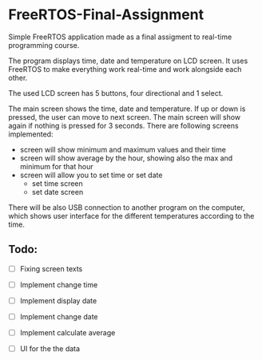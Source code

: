 ﻿# FreeRTOS-Final-Assignment

Simple FreeRTOS application made as a final assigment to real-time programming course.

The program displays time, date and temperature on LCD screen.
It uses FreeRTOS to make everything work real-time and work alongside each other.

The used LCD screen has 5 buttons, four directional and 1 select. 

The main screen shows the time, date and temperature.
If up or down is pressed, the user can move to next screen. The main screen will show again if nothing is pressed for 3 seconds.
There are following screens implemented:
 - screen will show minimum and maximum values and their time
 - screen will show average by the hour, showing also the max and minimum for that hour
 - screen will allow you to set time or set date
	- set time screen
	- set date screen
	
There will be also USB connection to another program on the computer, which shows user interface for the different temperatures according to the time.

## Todo:
- [ ] Fixing screen texts
- [ ] Implement change time
- [ ] Implement display date
- [ ] Implement change date
- [ ] Implement calculate average

- [ ] UI for the the data
